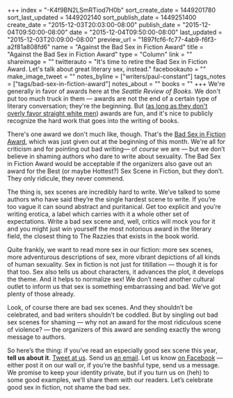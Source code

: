 +++
index = "-K4f9BN2LSmRTiod7H0b"
sort_create_date = 1449201780
sort_last_updated = 1449202140
sort_publish_date = 1449251400
create_date = "2015-12-03T20:03:00-08:00"
publish_date = "2015-12-04T09:50:00-08:00"
date = "2015-12-04T09:50:00-08:00"
last_updated = "2015-12-03T20:09:00-08:00"
preview_url = "1897fcf6-fc77-4ab9-f6f3-a2f81a808fd6"
name = "Against the Bad Sex in Fiction Award"
title = "Against the Bad Sex in Fiction Award"
type = "Column"
link = ""
shareimage = ""
twitterauto = "It's time to retire the Bad Sex in Fiction Award. Let's talk about great literary sex, instead."
facebookauto = ""
make_image_tweet = ""
notes_byline = ["writers/paul-constant"]
tags_notes = ["tags/bad-sex-in-fiction-award"]
notes_about = ""
books = ""
+++
We're generally in favor of awards here at the *Seattle Review of Books*. We don't put too much truck in them — awards are not the end of a certain type of literary conversation; they're the beginning. But ([as long as they don't overly favor straight white men](http://seattlereviewofbooks.com/notes/2015/07/27/talking-with-nicola-griffith-about-the-importance-of-counting-womens-stories/)) awards are fun, and it's nice to publicly recognize the hard work that goes into the writing of books.

There's one award we don't much like, though. That's the [Bad Sex in Fiction Award](https://literaryreview.co.uk/bad-sex-in-fiction-award), which was just given out at the beginning of this month. We're all for criticism and for pointing out bad writing— of *course* we are — but we don’t believe in shaming authors who dare to write about sexuality. The Bad Sex in Fiction Award would be acceptable if the organizers also gave out an award for the Best (or maybe Hottest?) Sex Scene in Fiction, but they don’t. They only ridicule, they never commend.

The thing is, sex scenes are incredibly hard to write. We’ve talked to some authors who have said they’re the single hardest scene to write. If you’re too vague it can sound abstract and puritanical. Get too explicit and you’re writing erotica, a label which carries with it a whole other set of expectations. Write a bad sex scene and, well, critics will mock you for it and you might just win yourself the most notorious award in the literary field, the closest thing to The Razzies that exists in the book world.

Quite frankly, we want to read more sex in our fiction: more sex scenes, more adventurous descriptions of sex, more vibrant depictions of all kinds of human sexuality. Sex in fiction is not just for titillation — though it is for that too. Sex also tells us about characters, it advances the plot, it develops the theme. And it helps to normalize sex! We don’t need another cultural outlet to inform us that sex is something embarrassing and bad. We’ve got plenty of those already.

Look, of course there are bad sex scenes. And they shouldn’t be celebrated, and bad writers shouldn’t be coddled. But by singling out bad sex scenes for shaming — why not an award for the most ridiculous scene of violence? — the organizers of this award are sending exactly the wrong message to authors. 

So here’s the thing: if you’ve read an especially good sex scene this year, **tell us about it**. [Tweet at us](https://twitter.com/seattlereviewof). Send us [an email](http://seattlereviewofbooks.com/about). Let us know [on Facebook](https://www.facebook.com/seattlereviewof) — either post it on our wall or, if you’re the bashful type, send us a message. We promise to keep your identity private, but if you turn us on (heh) to some good examples, we’ll share them with our readers. Let’s celebrate good sex in fiction, not shame the bad sex. 